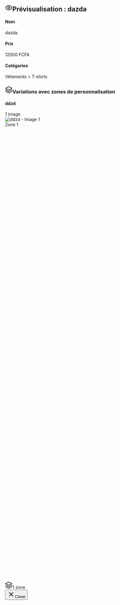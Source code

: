 <div role="dialog" id="radix-«r17»" aria-describedby="radix-«r19»" aria-labelledby="radix-«r18»" data-state="open" data-slot="dialog-content" class="bg-background data-[state=open]:animate-in data-[state=closed]:animate-out data-[state=closed]:fade-out-0 data-[state=open]:fade-in-0 data-[state=closed]:zoom-out-95 data-[state=open]:zoom-in-95 fixed top-[50%] left-[50%] z-50 grid w-full translate-x-[-50%] translate-y-[-50%] gap-4 rounded-lg border p-6 shadow-lg duration-200 sm:max-w-3xl lg:max-w-5xl xl:max-w-7xl max-w-7xl max-h-[90vh] overflow-y-auto" tabindex="-1" style="pointer-events: auto;"><div data-slot="dialog-header" class="flex flex-col gap-2 text-center sm:text-left"><h2 id="radix-«r18»" data-slot="dialog-title" class="flex items-center gap-2 text-2xl font-bold"><svg xmlns="http://www.w3.org/2000/svg" width="24" height="24" viewBox="0 0 24 24" fill="none" stroke="currentColor" stroke-width="2" stroke-linecap="round" stroke-linejoin="round" class="lucide lucide-eye h-6 w-6" aria-hidden="true"><path d="M2.062 12.348a1 1 0 0 1 0-.696 10.75 10.75 0 0 1 19.876 0 1 1 0 0 1 0 .696 10.75 10.75 0 0 1-19.876 0"></path><circle cx="12" cy="12" r="3"></circle></svg>Prévisualisation : dazda</h2></div><div class="space-y-8"><div class="grid grid-cols-1 md:grid-cols-3 gap-6 p-6 bg-gray-50 dark:bg-gray-800 rounded-xl border border-gray-200 dark:border-gray-700"><div><h4 class="product-title mb-2">Nom</h4><p class="product-description">dazda</p></div><div><h4 class="product-title mb-2">Prix</h4><p class="product-price">12000 FCFA</p></div><div><h4 class="product-title mb-2">Catégories</h4><p class="product-description">Vêtements &gt; T-shirts</p></div></div><div class="space-y-6"><h3 class="subsection-title flex items-center gap-2"><svg xmlns="http://www.w3.org/2000/svg" width="24" height="24" viewBox="0 0 24 24" fill="none" stroke="currentColor" stroke-width="2" stroke-linecap="round" stroke-linejoin="round" class="lucide lucide-layers h-5 w-5" aria-hidden="true"><path d="M12.83 2.18a2 2 0 0 0-1.66 0L2.6 6.08a1 1 0 0 0 0 1.83l8.58 3.91a2 2 0 0 0 1.66 0l8.58-3.9a1 1 0 0 0 0-1.83z"></path><path d="M2 12a1 1 0 0 0 .58.91l8.6 3.91a2 2 0 0 0 1.65 0l8.58-3.9A1 1 0 0 0 22 12"></path><path d="M2 17a1 1 0 0 0 .58.91l8.6 3.91a2 2 0 0 0 1.65 0l8.58-3.9A1 1 0 0 0 22 17"></path></svg>Variations avec zones de personnalisation</h3><div class="border border-gray-200 dark:border-gray-700 rounded-xl p-6 bg-white dark:bg-gray-800"><div class="flex items-center gap-3 mb-6"><div class="w-6 h-6 rounded-full border-2 border-gray-300 dark:border-gray-600" style="background-color: rgb(0, 0, 0);"></div><h4 class="product-title">ddzd</h4><div class="badge-modern badge-size">1 image</div></div><div class="grid grid-cols-1 md:grid-cols-2 lg:grid-cols-3 gap-6"><div class="relative group"><div id="preview-1756297611900-1756297616828" class="relative aspect-square rounded-xl overflow-hidden border border-gray-200 dark:border-gray-700 shadow-sm" style=""><img alt="ddzd - Image 1" class="w-full h-full object-cover" src="blob:http://localhost:5174/821423f8-69ca-456f-8865-84eae4cd366f"><div class="absolute inset-0"><div class="absolute border-2 border-red-500 bg-red-500/20 rounded backdrop-blur-sm z-10" style="left: 32.4132%; top: 20.0067%; width: 31.3889%; height: 38.6111%; transform: none; transform-origin: center center; min-width: 4px; min-height: 4px;"><div class="absolute -top-6 left-0 bg-red-600 text-white text-xs px-2 py-1 rounded shadow-lg whitespace-nowrap z-20">Zone 1</div><div class="absolute top-1/2 left-1/2 w-2 h-2 bg-red-600 rounded-full transform -translate-x-1/2 -translate-y-1/2 z-20"></div><div class="absolute -top-1 -left-1 w-2 h-2 bg-red-600 rounded-full"></div><div class="absolute -top-1 -right-1 w-2 h-2 bg-red-600 rounded-full"></div><div class="absolute -bottom-1 -left-1 w-2 h-2 bg-red-600 rounded-full"></div><div class="absolute -bottom-1 -right-1 w-2 h-2 bg-red-600 rounded-full"></div></div></div></div><div class="mt-2 text-center"><div class="inline-flex items-center gap-2 px-3 py-1 bg-red-100 dark:bg-red-900 text-red-700 dark:text-red-300 rounded-full text-sm"><svg xmlns="http://www.w3.org/2000/svg" width="24" height="24" viewBox="0 0 24 24" fill="none" stroke="currentColor" stroke-width="2" stroke-linecap="round" stroke-linejoin="round" class="lucide lucide-layers h-3 w-3" aria-hidden="true"><path d="M12.83 2.18a2 2 0 0 0-1.66 0L2.6 6.08a1 1 0 0 0 0 1.83l8.58 3.91a2 2 0 0 0 1.66 0l8.58-3.9a1 1 0 0 0 0-1.83z"></path><path d="M2 12a1 1 0 0 0 .58.91l8.6 3.91a2 2 0 0 0 1.65 0l8.58-3.9A1 1 0 0 0 22 12"></path><path d="M2 17a1 1 0 0 0 .58.91l8.6 3.91a2 2 0 0 0 1.65 0l8.58-3.9A1 1 0 0 0 22 17"></path></svg>1 zone</div></div></div></div></div></div></div><button type="button" class="ring-offset-background focus:ring-ring data-[state=open]:bg-accent data-[state=open]:text-muted-foreground absolute top-4 right-4 rounded-xs opacity-70 transition-opacity hover:opacity-100 focus:ring-2 focus:ring-offset-2 focus:outline-hidden disabled:pointer-events-none [&amp;_svg]:pointer-events-none [&amp;_svg]:shrink-0 [&amp;_svg:not([class*='size-'])]:size-4"><svg xmlns="http://www.w3.org/2000/svg" width="24" height="24" viewBox="0 0 24 24" fill="none" stroke="currentColor" stroke-width="2" stroke-linecap="round" stroke-linejoin="round" class="lucide lucide-x" aria-hidden="true"><path d="M18 6 6 18"></path><path d="m6 6 12 12"></path></svg><span class="sr-only">Close</span></button></div>